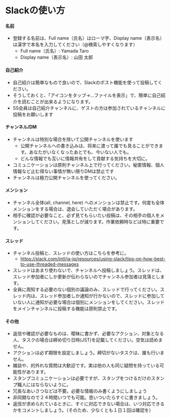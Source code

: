 # Slackの使い方


#### 名前
- 登録する名前は、Full name（氏名）はローマ字、Display name（表示名）は漢字で本名を入力してください（@検索しやすくなります）
  - Full name（氏名）: Yamada Taro
  - Display name（表示名）: 山田 太郎

#### 自己紹介
- 自己紹介は簡単なもので良いので、Slackのポスト機能を使って投稿してください。
- そうしておくと、「アイコンをタップ→...ファイルを表示」で、簡単に自己紹介を読むことが出来るようになります。
- SS会員は自己紹介チャンネルに、ゲストの方は参加されているチャンネルに投稿をお願いします

#### チャンネル/DM
- チャンネルは特別な場合を除いて公開チャンネルを使います
  - 公開チャンネルへの書き込みは、将来に渡って誰でも見ることができます。あなたがいなくなったあとでも、今いない人でも。
  - どんな情報でも互いに情報共有をして貢献する気持ちを大切に。
- コミュニケーションは原則チャンネル上で行ってください。秘匿情報、個人情報など止む得ない事情が無い限りDMは禁止です
- チャンネルは極力公開チャンネルを使ってください。

#### メンション
- チャンネル全体(all, channel, here) へのメンションは禁止です。何度も全体メンションをする場合は、退会していただく場合があります。
- 相手に確認が必要なこと、必ず見てもらいたい投稿は、その相手の個人をメンションしてください。見落としが減ります。作業依頼時などは特に重要です。

#### スレッド
- チャンネル投稿と、スレッドの使い方はこちらを参考に。
  - https://slack.com/intl/ja-jp/resources/using-slack/tips-on-how-best-to-use-threaded-messages
- スレッドはあまり使わないで、チャンネルへ投稿しましょう。スレッドは、スレッド参加者にしか更新が伝わらないのでチャンネル参加者は見落とします。
- 全員に周知する必要のない個別の議論のみ、スレッドで行ってください。スレッド内は、スレッド参加者しか通知が行かないので、スレッドに参加していない人に通知が必要な場合は個別にメンションをしてください。スレッドをメインチャンネルに投稿する機能は原則禁止です。

#### その他
- 返信や確認が必要なものは、曖昧に書かず、必要なアクション、対象となる人、タスクの場合は締め切り日時(JST)を記載してください。空気は読めません。
- アクションは必ず期限を設定しましょう。締切がないタスクは、誰も行いません。
- 雑談や、的外れな質問は大歓迎です。実は他の人も同じ疑問を持っている可能性があります。
- スタンプコミュニケーションは必要ですが、スタンプをつけるだけのスタンプ職人にはならないように。
- 冗長なあいさつなどは不要。必要な情報のみ書くようにしましょう
- 非同期なので２４時間いつでも可能。思いついたらすぐに書きましょう。
- 返信が求められているときに、すぐに対応できない場合は、いつ対応できるかをコメントしましょう。（そのため、少なくとも１日１回は確認を）
